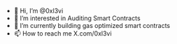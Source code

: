 - 👋 Hi, I’m @0xl3vi
- 👀 I’m interested in Auditing Smart Contracts
- 🌱 I’m currently building gas optimized smart contracts
- 📫 How to reach me X.com/0xl3vi
